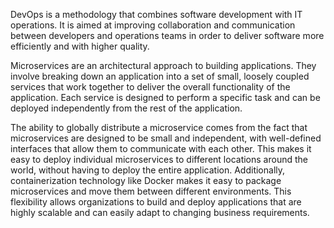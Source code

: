 DevOps is a methodology that combines software development with IT operations. It is aimed at improving collaboration and communication between developers and operations teams in order to deliver software more efficiently and with higher quality.

Microservices are an architectural approach to building applications. They involve breaking down an application into a set of small, loosely coupled services that work together to deliver the overall functionality of the application. Each service is designed to perform a specific task and can be deployed independently from the rest of the application.

The ability to globally distribute a microservice comes from the fact that microservices are designed to be small and independent, with well-defined interfaces that allow them to communicate with each other. This makes it easy to deploy individual microservices to different locations around the world, without having to deploy the entire application. Additionally, containerization technology like Docker makes it easy to package microservices and move them between different environments. This flexibility allows organizations to build and deploy applications that are highly scalable and can easily adapt to changing business requirements.
